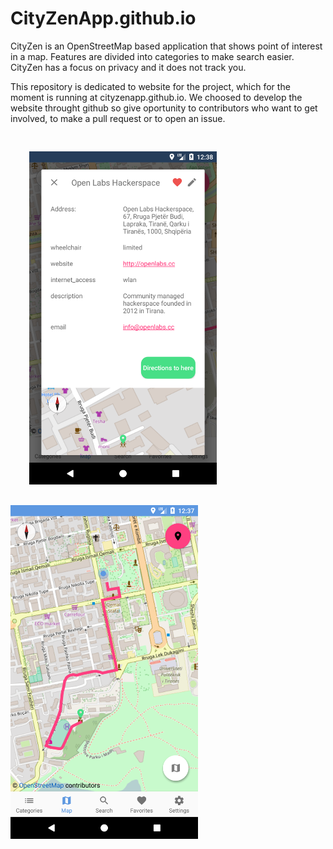 # CityZenApp.github.io
CityZen is an OpenStreetMap based application that shows point of interest in a map. Features are divided into categories to make search easier. CityZen has a focus on privacy and it does not track you.

This repository is dedicated to website for the project, which for the moment is running at cityzenapp.github.io. 
We choosed to develop the website throught github so give oportunity to contributors who want to get involved, to make a pull request or to open an issue. 

<img src="/assets/images/Navigate the map.png" alt="img 01" width="300px" style="padding:30px">    <img src="/assets/images/Routes.png" width="300px">
